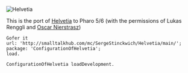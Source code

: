 
![Helvetia](http://scg.unibe.ch/download/helvetia/helvetia.png)

This is the port of [Helvetia](http://scg.unibe.ch/research/helvetia) to Pharo 5/6 (with the permissions of Lukas Renggli and [Oscar Nierstrasz](http://scg.unibe.ch/staff/oscar))

  
  
```Smalltalk
Gofer it
url: 'http://smalltalkhub.com/mc/SergeStinckwich/Helvetia/main/';
package: 'ConfigurationOfHelvetia';
load.

ConfigurationOfHelvetia loadDevelopment.
```
  
  
 
 
